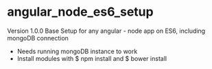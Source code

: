 # angular_node_es6_setup
Version 1.0.0
Base Setup for any angular - node app on ES6, including mongoDB connection
 - Needs running mongoDB instance to work
 - Install modules with $ npm install and $ bower install
